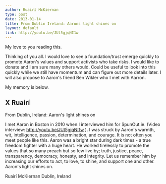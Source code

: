 ```yaml
---
author: Ruairí McKiernan
type: post
date: 2013-01-14
title: From Dublin Ireland: Aarons light shines on
layout: default
link: http://youtu.be/JUt5gjqNI1w 
---
```

My love to you reading this. 

Thinking of you all. I would love to see a foundation/trust emerge quickly to promote Aaron's values and support activists who take risks. I would like to donate and I am sure many others would. Could be useful to look into this quickly while we still have momentum and can figure out more details later. I will also propose to Aaron's friend Ben Wikler who I met with Aarron. 

My memory is below.

X Ruairí
---------------------------------

From Dublin, Ireland: Aaron's light shines on

I met Aaron in Boston in 2010 when I interviewed him for SpunOut.ie. (Video interview: http://youtu.be/JUt5gjqNI1w ).  I was struck by Aaron's warmth, wit, intelligence, passion, determination, and courage. It is not often you meet people like this. Aaron was a bright star during dark times - a true freedom fighter with a huge heart. He worked tirelessly to promote the values that so many preach but so few live by; truth, justice, peace, transparency, democracy, honesty, and integrity. Let us remember him by increasing our efforts to act, to love, to shine, and support one and other. Aaron's light shines on. 

Ruairí McKiernan
Dublin, Ireland